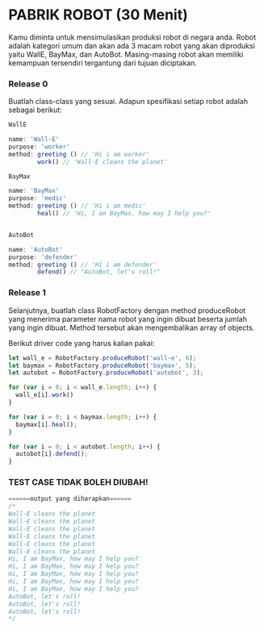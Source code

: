 #  PABRIK ROBOT (30 Menit) #
Kamu diminta untuk mensimulasikan produksi robot di negara anda. Robot adalah kategori umum dan akan ada 3 macam robot yang akan diproduksi yaitu WallE, BayMax, dan AutoBot. Masing-masing robot akan memiliki kemampuan tersendiri tergantung dari tujuan diciptakan.

### Release 0 ###

Buatlah class-class yang sesuai. Adapun spesifikasi setiap robot adalah sebagai berikut:

``` javascript
WallE

name: 'Wall-E'
purpose: 'worker'
method: greeting () // 'Hi i am worker'
        work() // 'Wall-E cleans the planet'

BayMax

name: 'BayMax'
purpose: 'medic'
method: greeting () // 'Hi i am medic'
        heal() // 'Hi, I am BayMax, how may I help you?'


AutoBot

name: 'AutoBot'
purpose: 'defender'
method: greeting () // 'Hi i am defender'
        defend() // "AutoBot, let's roll!"
```

### Release 1 ###
Selanjutnya, buatlah class RobotFactory dengan method produceRobot yang menerima parameter nama robot yang ingin dibuat beserta jumlah yang ingin dibuat. Method tersebut akan mengembalikan array of objects.

Berikut driver code yang harus kalian pakai:

``` javascript
let wall_e = RobotFactory.produceRobot('wall-e', 6);
let baymax = RobotFactory.produceRobot('baymax', 5);
let autobot = RobotFactory.produceRobot('autobot', 3);

for (var i = 0; i < wall_e.length; i++) {
  wall_e[i].work()
}

for (var i = 0; i < baymax.length; i++) {
  baymax[i].heal();
}

for (var i = 0; i < autobot.length; i++) {
  autobot[i].defend();
}
```

### TEST CASE TIDAK BOLEH DIUBAH! ###

``` javascript
======output yang diharapkan======
/*
Wall-E cleans the planet
Wall-E cleans the planet
Wall-E cleans the planet
Wall-E cleans the planet
Wall-E cleans the planet
Wall-E cleans the planet
Hi, I am BayMax, how may I help you?
Hi, I am BayMax, how may I help you?
Hi, I am BayMax, how may I help you?
Hi, I am BayMax, how may I help you?
Hi, I am BayMax, how may I help you?
AutoBot, let's roll!
AutoBot, let's roll!
AutoBot, let's roll!
*/
```
